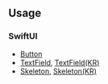 ## Usage
### SwiftUI
- [Button](https://github.com/dodo849/DesignSystemBookApp/blob/main/DesignSystemBookApp/SwiftUIComponent/Button/README_BUTTON.md)
- [TextField](https://github.com/dodo849/DesignSystemBookApp/blob/main/DesignSystemBookApp/SwiftUIComponent/TextField/README_TEXTFIELD.md), [TextField(KR)](https://github.com/dodo849/DesignSystemBookApp/blob/main/DesignSystemBookApp/SwiftUIComponent/TextField/README_TEXTFIELD_KR.md)
- [Skeleton](https://github.com/dodo849/DesignSystemBookApp/blob/main/DesignSystemBookApp/SwiftUIComponent/Skeleton/README_SKELETON.md), [Skeleton(KR)](https://github.com/dodo849/DesignSystemBookApp/blob/main/DesignSystemBookApp/SwiftUIComponent/Skeleton/README_SKELETON_KR.md)
